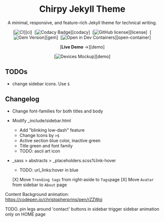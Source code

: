 <!-- markdownlint-disable-next-line -->
<div align="center">

  <!-- markdownlint-disable-next-line -->
  # Chirpy Jekyll Theme

  A minimal, responsive, and feature-rich Jekyll theme for technical writing.

  [![CI](https://img.shields.io/github/actions/workflow/status/cotes2020/jekyll-theme-chirpy/ci.yml?logo=github)][ci]&nbsp;
  [![Codacy Badge](https://img.shields.io/codacy/grade/4e556876a3c54d5e8f2d2857c4f43894?logo=codacy)][codacy]&nbsp;
  [![GitHub license](https://img.shields.io/github/license/cotes2020/jekyll-theme-chirpy?color=goldenrod)][license]&nbsp;
  [![Gem Version](https://img.shields.io/gem/v/jekyll-theme-chirpy?&logo=RubyGems&logoColor=ghostwhite&label=gem&color=orange)][gem]&nbsp;
  [![Open in Dev Containers](https://img.shields.io/badge/Dev_Containers-Open-deepskyblue?logo=linuxcontainers)][open-container]

  [**Live Demo** →][demo]

  [![Devices Mockup](https://chirpy-img.netlify.app/commons/devices-mockup.png)][demo]

</div>

## TODOs

- change sidebar icons. Use `$`


## Changelog

- Change font-families for both titles and body
- Modify _include/sidebar.html
  - Add "blinking low-dash" feature
  - Change Icons by `>$`
  - Active section blue color, inactive green
  - Title green and font family
  - TODO: ascii art icon
- _sass > abstracts > _placeholders.scss%link-hover
  - TODO: url_links:hover in blue 

  [X] Move `Trending tags` from right-aside to `Tags`page
  [X] Move `Avatar` from sidebar to `About` page

Content Background animation: https://codepen.io/christopherprins/pen/rZZWoj

TODO. pin legs around 'contact' buttons in sidebar
trigger sidebar animation only on HOME page